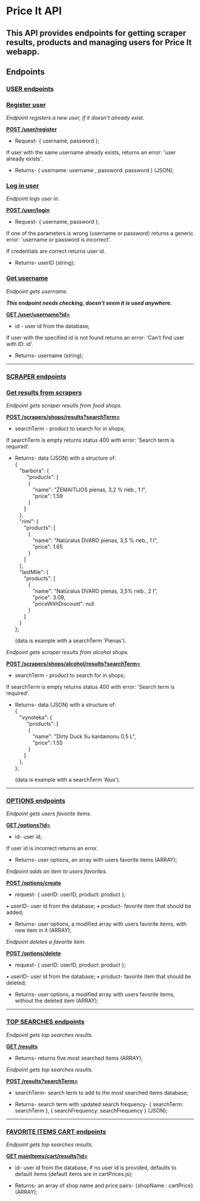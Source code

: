 # Price It API

## This API provides endpoints for getting scraper results, products and managing users for Price It webapp.

## Endpoints

### **<ins>USER endpoints</ins>**

### <ins>Register user</ins>

_Endpoint registers a new user, if it doesn't already exist._

**<ins>POST /user/register</ins>**

- Request- { username, password };

If user with the same username already exists, returns an error:
'user already exists'.

- Returns- { username: username , password: password } (JSON);

### <ins>Log in user</ins>

_Endpoint logs user in._

**<ins>POST /user/login</ins>**

- Request- { username, password };

If one of the parameters is wrong (username or password) returns a generic error: 'username or password is incorrect'.

If credentials are correct returns user id.

- Returns- userID (string);

### <ins>Get username</ins>

_Endpoint gets username._<br>

**_This endpoint needs checking, doesn't seem it is used anywhere._**

**<ins>GET /user/username?id=</ins>**

- id - user id from the database;

If user with the specified id is not found returns an error: 'Can't find user with ID: id'.

- Returns- username (string);

---

### **<ins>SCRAPER endpoints</ins>**

### <ins>Get results from scrapers</ins>

_Endpoint gets scraper results from food shops._

**<ins>POST /scrapers/shops/results?searchTerm=</ins>**

- searchTerm - product to search for in shops;

If searchTerm is empty returns status 400 with error: 'Search term is required'.

- Returns- data (JSON) with a structure of:<br>
  {<br>
  &nbsp;&nbsp;&nbsp;"barbora": {<br>
  &nbsp;&nbsp;&nbsp;&nbsp;&nbsp;&nbsp;&nbsp;&nbsp;"products": [<br>
  &nbsp;&nbsp;&nbsp;&nbsp;&nbsp;&nbsp;&nbsp;&nbsp;&nbsp;{<br>
  &nbsp;&nbsp;&nbsp;&nbsp;&nbsp;&nbsp;&nbsp;&nbsp;&nbsp;&nbsp;&nbsp;&nbsp;"name": "ŽEMAITIJOS pienas, 3,2 % rieb., 1 l",<br>
  &nbsp;&nbsp;&nbsp;&nbsp;&nbsp;&nbsp;&nbsp;&nbsp;&nbsp;&nbsp;&nbsp;&nbsp;"price": 1.59<br>
  &nbsp;&nbsp;&nbsp;&nbsp;&nbsp;&nbsp;&nbsp;&nbsp;&nbsp;}<br>
  &nbsp;&nbsp;&nbsp;&nbsp;&nbsp;&nbsp;]<br>
  &nbsp;&nbsp;&nbsp;},<br>
  &nbsp;&nbsp;&nbsp;"rimi": {<br>
  &nbsp;&nbsp;&nbsp;&nbsp;&nbsp;&nbsp;"products": [<br>
  &nbsp;&nbsp;&nbsp;&nbsp;&nbsp;&nbsp;&nbsp;&nbsp;&nbsp;{<br>
  &nbsp;&nbsp;&nbsp;&nbsp;&nbsp;&nbsp;&nbsp;&nbsp;&nbsp;&nbsp;&nbsp;&nbsp;"name": "Natūralus DVARO pienas, 3,5 % rieb., 1 l",<br>
  &nbsp;&nbsp;&nbsp;&nbsp;&nbsp;&nbsp;&nbsp;&nbsp;&nbsp;&nbsp;&nbsp;&nbsp;"price": 1.65<br>
  &nbsp;&nbsp;&nbsp;&nbsp;&nbsp;&nbsp;&nbsp;&nbsp;&nbsp;}<br>
  &nbsp;&nbsp;&nbsp;&nbsp;&nbsp;&nbsp;]<br>
  &nbsp;&nbsp;&nbsp;},<br>
  &nbsp;&nbsp;&nbsp;"lastMile": {<br>
  &nbsp;&nbsp;&nbsp;&nbsp;&nbsp;&nbsp;"products": [<br>
  &nbsp;&nbsp;&nbsp;&nbsp;&nbsp;&nbsp;&nbsp;&nbsp;&nbsp;{<br>
  &nbsp;&nbsp;&nbsp;&nbsp;&nbsp;&nbsp;&nbsp;&nbsp;&nbsp;&nbsp;&nbsp;&nbsp;"name": "Natūralus DVARO pienas, 3,5% rieb., 2 l",<br>
  &nbsp;&nbsp;&nbsp;&nbsp;&nbsp;&nbsp;&nbsp;&nbsp;&nbsp;&nbsp;&nbsp;&nbsp;"price": 3.09,<br>
  &nbsp;&nbsp;&nbsp;&nbsp;&nbsp;&nbsp;&nbsp;&nbsp;&nbsp;&nbsp;&nbsp;&nbsp;"priceWithDiscount": null<br>
  &nbsp;&nbsp;&nbsp;&nbsp;&nbsp;&nbsp;&nbsp;&nbsp;&nbsp;}<br>
  &nbsp;&nbsp;&nbsp;&nbsp;&nbsp;&nbsp;]<br>
  &nbsp;&nbsp;&nbsp;}<br>
  };<br>

  (data is example with a searchTerm 'Pienas').

_Endpoint gets scraper results from alcohol shops._

**<ins>POST /scrapers/shops/alcohol/results?searchTerm=</ins>**

- searchTerm - product to search for in shops;

If searchTerm is empty returns status 400 with error: 'Search term is required'.

- Returns- data (JSON) with a structure of:<br>
  {<br>
  &nbsp;&nbsp;&nbsp;"vynoteka": {<br>
  &nbsp;&nbsp;&nbsp;&nbsp;&nbsp;&nbsp;&nbsp;&nbsp;"products": [<br>
  &nbsp;&nbsp;&nbsp;&nbsp;&nbsp;&nbsp;&nbsp;&nbsp;&nbsp;{<br>
  &nbsp;&nbsp;&nbsp;&nbsp;&nbsp;&nbsp;&nbsp;&nbsp;&nbsp;&nbsp;&nbsp;&nbsp;"name": "Dirty Duck Su kardamonu 0,5 L",<br>
  &nbsp;&nbsp;&nbsp;&nbsp;&nbsp;&nbsp;&nbsp;&nbsp;&nbsp;&nbsp;&nbsp;&nbsp;"price": 1.55<br>
  &nbsp;&nbsp;&nbsp;&nbsp;&nbsp;&nbsp;&nbsp;&nbsp;&nbsp;}<br>
  &nbsp;&nbsp;&nbsp;&nbsp;&nbsp;&nbsp;]<br>
  &nbsp;&nbsp;&nbsp;},<br>
  };<br>

  (data is example with a searchTerm 'Alus').

---

### **<ins>OPTIONS endpoints</ins>**

_Endpoint gets users favorite items._

**<ins>GET /options?id=</ins>**

- id- user id;

If user id is incorrect returns an error.

- Returns- user options, an array with users favorite items (ARRAY);

_Endpoint adds an item to users favorites._

**<ins>POST /options/create</ins>**

- request- { userID: userID, product: product };

• userID- user id from the database;
• product- favorite item that should be added;

- Returns- user options, a modified array with users favorite items, with new item in it (ARRAY);

_Endpoint deletes a favorite item._

**<ins>POST /options/delete</ins>**

- request- { userID: userID, product: product };

• userID- user id from the database;
• product- favorite item that should be deleted;

- Returns- user options, a modified array with users favorite items, without the deleted item (ARRAY);

---

### **<ins>TOP SEARCHES endpoints</ins>**

_Endpoint gets top searches results._

**<ins>GET /results</ins>**

- Returns- returns five most searched items (ARRAY);

_Endpoint gets top searches results._

**<ins>POST /results?searchTerm=</ins>**

- searchTerm- search term to add to the most searched items database;

- Returns- search term with updated search frequency- { searchTerm: searchTerm }, { searchFrequency: searchFrequency } (JSON);

---

### **<ins>FAVORITE ITEMS CART endpoints</ins>**

_Endpoint gets top searches results._

**<ins>GET mainItems/cart/results?id=</ins>**

- id- user id from the database, if no user id is provided, defaults to default items (default items are in cartPrices.js);

- Returns- an array of shop name and price pairs- {shopName : cartPrice} (ARRAY);
